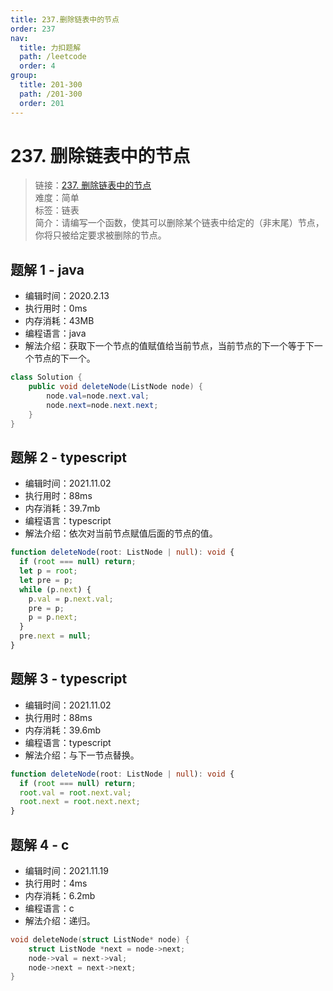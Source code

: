 ```yaml
---
title: 237.删除链表中的节点
order: 237
nav:
  title: 力扣题解
  path: /leetcode
  order: 4
group:
  title: 201-300
  path: /201-300
  order: 201
---
```


# 237. 删除链表中的节点

> 链接：[237. 删除链表中的节点](https://leetcode-cn.com/problems/delete-node-in-a-linked-list/)  
> 难度：简单  
> 标签：链表  
> 简介：请编写一个函数，使其可以删除某个链表中给定的（非末尾）节点，你将只被给定要求被删除的节点。

## 题解 1 - java

- 编辑时间：2020.2.13
- 执行用时：0ms
- 内存消耗：43MB
- 编程语言：java
- 解法介绍：获取下一个节点的值赋值给当前节点，当前节点的下一个等于下一个节点的下一个。

```java
class Solution {
    public void deleteNode(ListNode node) {
		node.val=node.next.val;
		node.next=node.next.next;
    }
}
```

## 题解 2 - typescript

- 编辑时间：2021.11.02
- 执行用时：88ms
- 内存消耗：39.7mb
- 编程语言：typescript
- 解法介绍：依次对当前节点赋值后面的节点的值。

```typescript
function deleteNode(root: ListNode | null): void {
  if (root === null) return;
  let p = root;
  let pre = p;
  while (p.next) {
    p.val = p.next.val;
    pre = p;
    p = p.next;
  }
  pre.next = null;
}
```

## 题解 3 - typescript

- 编辑时间：2021.11.02
- 执行用时：88ms
- 内存消耗：39.6mb
- 编程语言：typescript
- 解法介绍：与下一节点替换。

```typescript
function deleteNode(root: ListNode | null): void {
  if (root === null) return;
  root.val = root.next.val;
  root.next = root.next.next;
}
```
## 题解 4 - c
- 编辑时间：2021.11.19
- 执行用时：4ms
- 内存消耗：6.2mb
- 编程语言：c
- 解法介绍：递归。
```c
void deleteNode(struct ListNode* node) {
    struct ListNode *next = node->next;
    node->val = next->val;
    node->next = next->next;
}
```

